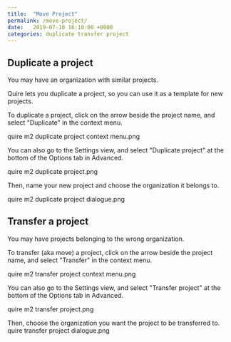```yaml
---
title:  "Move Project"
permalink: /move-project/
date:   2019-07-10 16:10:00 +0800
categories: duplicate transfer project
---
```


## Duplicate a project 
You may have an organization with similar projects.

Quire lets you duplicate a project, so you can use it as a template for new projects.

To duplicate a project, click on the arrow beside the project name, and select "Duplicate" in the context menu.

quire m2 duplicate project context menu.png

You can also go to the Settings view, and select "Duplicate project" at the bottom of the Options tab in Advanced.

quire m2 duplicate project.png

Then, name your new project and choose the organization it belongs to.

quire m2 duplicate project dialogue.png


## Transfer a project 
You may have projects belonging to the wrong organization.

To transfer (aka move) a project, click on the arrow beside the project name, and select "Transfer" in the context menu.

quire m2 transfer project context menu.png

You can also go to the Settings view, and select "Transfer project" at the bottom of the Options tab in Advanced.

quire m2 transfer project.png

Then, choose the organization you want the project to be transferred to.
quire transfer project dialogue.png




